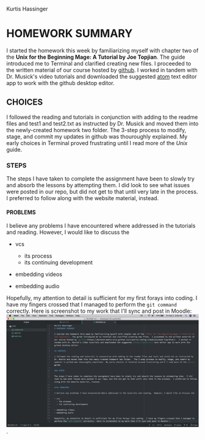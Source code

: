 Kurtis Hassinger
# HOMEWORK SUMMARY

I started the homework this week by familiarizing myself with chapter two of the **Unix for the Beginning Mage: A Tutorial by Joe Topjian**.  The guide introduced me to Terminal and clarified creating new files.  I proceeded to the written material of our course hosted by [github](https://montana-media-arts.github.io/creative-coding-1/modules/week-2/github/).  I worked in tandem with Dr. Musick's video tutorials and downloaded the suggested [atom](https://atom.io/) text editor app to work with the github desktop editor.

## CHOICES

I followed the reading and tutorials in conjunction with adding to the readme files and test1 and test2.txt as instructed by Dr. Musick and moved them into the newly-created homework two folder.  The 3-step process to modify, stage, and commit my updates in github was thouroughly explained.  My early choices in Terminal proved frustrating until I read more of the *Unix* guide.

### STEPS

The steps I have taken to complete the assignment have been to slowly try and absorb the lessons by attempting them.  I did look to see what issues were posted in our repo, but did not get to that until very late in the process.  I preferred to follow along with the website material, instead.

#### PROBLEMS

I believe any problems I have encountered where addressed in the tutorials and reading.  However, I would like to discuss the

- vcs
  - its process
  - its continuing development

- embedding videos
- embedding audio

Hopefully, my attention to detail is sufficient for my first forays into coding.  I have my fingers crossed that I managed to perform the `git command` correctly.  Here is screenshot to my work that I'll sync and post in Moodle: ![Image of my editor](./screenshot.png).
